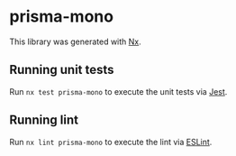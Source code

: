 # prisma-mono

This library was generated with [Nx](https://nx.dev).

## Running unit tests

Run `nx test prisma-mono` to execute the unit tests via [Jest](https://jestjs.io).

## Running lint

Run `nx lint prisma-mono` to execute the lint via [ESLint](https://eslint.org/).
